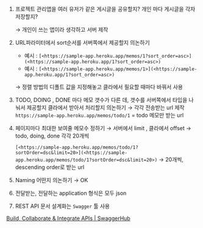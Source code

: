 1. 프로젝트 관리앱을 여러 유저가 같은 게시글을 공유할지? 개인 마다 게시글을 각자 저장할지?

   → 개인이 쓰는 앱이라 생각하고 서버 제작

2. URL파라미터에서 sort순서를 서버쪽에서 제공할지 의논하기

   - 예시 : `[<https://sample-app.heroku.app/memos/1?sort_order=asc>](<https://sample-app.heroku.app/1?sort_order=asc>)`
   - 예시 : `[<https://sample-app.heroku.app/memos/1>](<https://sample-app.heroku.app/1?sort_order=asc>)`

   → 정렬 방법의 디폴트 값을 지정해놓고 클라에서 필요할 때마다 바꿔서 사용

3. TODO, DOING , DONE 마다 메모 갯수가 다른 데, 갯수를 서버쪽에서 타입을 나눠서 제공할지 클라에서 받아서 처리할지 의논하기 → 각각 전송받는 url 제작 `https://sample-app.heroku.app/memos/todo/1` = todo 메모만 받는 url

4. 페이지마다 최대한 보여줄 메모수 정하기 → 서버에서 limit , 클라에서 offset → todo, doing, done 각각 20개씩

   `[<https://sample-app.heroku.app/memos/todo/1?sortOrder=dsc&limit=20>](<https://sample-app.heroku.app/memos/todo/1?sortOrder=dsc&limit=20>)` → 20개씩, descending order로 받는 url

5. Naming 어떤지 의논하기 → OK

6. 전달받는, 전달하는 application 형식은 모두 json

7. REST API 문서 설계화는 `Swagger` 툴 사용

[Build, Collaborate & Integrate APIs | SwaggerHub](https://app.swaggerhub.com/apis-docs/Neph3779/Project_Manager/1.0.0)